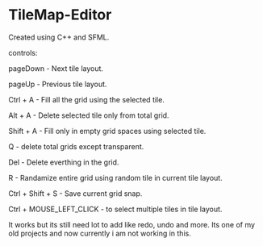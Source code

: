 # TileMap-Editor
Created using C++ and SFML.

controls:

pageDown - Next tile layout.

pageUp   - Previous tile layout.

Ctrl + A - Fill all the grid using the selected tile.

Alt + A  - Delete selected tile only from total grid.

Shift + A - Fill only in empty grid spaces using selected tile.

Q - delete total grids except transparent.

Del - Delete everthing in the grid.

R - Randamize entire grid using random tile in current tile layout.

Ctrl + Shift + S - Save current grid snap.

Ctrl + MOUSE_LEFT_CLICK - to select multiple tiles in tile layout.

It works but its still need lot to add like redo, undo and more. Its one of my old projects and now currently i am not working
in this.

